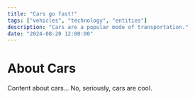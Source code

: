 ```yaml
---
title: "Cars go fast!"
tags: ["vehicles", "technology", "entities"]
description: "Cars are a popular mode of transportation."
date: "2024-08-20 12:00:00"
---
```


# About Cars

Content about cars...
No, seriously, cars are cool.
